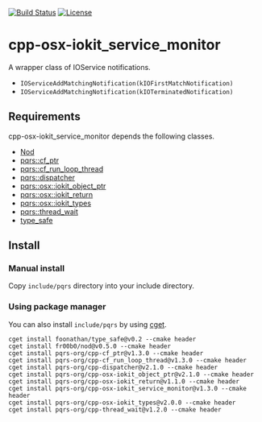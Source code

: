 [![Build Status](https://travis-ci.org/pqrs-org/cpp-osx-iokit_service_monitor.svg?branch=master)](https://travis-ci.org/pqrs-org/cpp-osx-iokit_service_monitor)
[![License](https://img.shields.io/badge/license-Boost%20Software%20License-blue.svg)](https://github.com/pqrs-org/cpp-osx-iokit_service_monitor/blob/master/LICENSE.md)

# cpp-osx-iokit_service_monitor

A wrapper class of IOService notifications.

- `IOServiceAddMatchingNotification(kIOFirstMatchNotification)`
- `IOServiceAddMatchingNotification(kIOTerminatedNotification)`

## Requirements

cpp-osx-iokit_service_monitor depends the following classes.

- [Nod](https://github.com/fr00b0/nod)
- [pqrs::cf_ptr](https://github.com/pqrs-org/cpp-cf_ptr)
- [pqrs::cf_run_loop_thread](https://github.com/pqrs-org/cpp-cf_run_loop_thread)
- [pqrs::dispatcher](https://github.com/pqrs-org/cpp-dispatcher)
- [pqrs::osx::iokit_object_ptr](https://github.com/pqrs-org/cpp-osx-iokit_object_ptr)
- [pqrs::osx::iokit_return](https://github.com/pqrs-org/cpp-osx-iokit_return)
- [pqrs::osx::iokit_types](https://github.com/pqrs-org/cpp-osx-iokit_types)
- [pqrs::thread_wait](https://github.com/pqrs-org/cpp-thread_wait)
- [type_safe](https://github.com/foonathan/type_safe)

## Install

### Manual install

Copy `include/pqrs` directory into your include directory.

### Using package manager

You can also install `include/pqrs` by using [cget](https://github.com/pfultz2/cget).

```shell
cget install foonathan/type_safe@v0.2 --cmake header
cget install fr00b0/nod@v0.5.0 --cmake header
cget install pqrs-org/cpp-cf_ptr@v1.3.0 --cmake header
cget install pqrs-org/cpp-cf_run_loop_thread@v1.3.0 --cmake header
cget install pqrs-org/cpp-dispatcher@v2.1.0 --cmake header
cget install pqrs-org/cpp-osx-iokit_object_ptr@v2.1.0 --cmake header
cget install pqrs-org/cpp-osx-iokit_return@v1.1.0 --cmake header
cget install pqrs-org/cpp-osx-iokit_service_monitor@v1.3.0 --cmake header
cget install pqrs-org/cpp-osx-iokit_types@v2.0.0 --cmake header
cget install pqrs-org/cpp-thread_wait@v1.2.0 --cmake header
```
